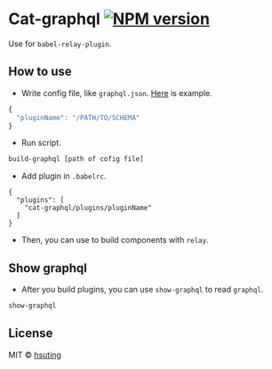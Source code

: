 # Cat-graphql [![NPM version][npm-image]][npm-url]
Use for `babel-relay-plugin`.

## How to use
- Write config file, like `graphql.json`. [Here](./test/graphql.json) is example.
```javascript
{
  "pluginName": "/PATH/TO/SCHEMA"
}
```

- Run script.
```sh
build-graphql [path of cofig file]
```

- Add plugin in `.babelrc`.
```
{
  "plugins": [
    "cat-graphql/plugins/pluginName"
  ]
}
```

- Then, you can use to build components with `relay`.

## Show graphql
- After you build plugins, you can use `show-graphql` to read `graphql`.
```sh
show-graphql
```

## License
MIT © [hsuting](http://hsuting.com)

[npm-image]: https://badge.fury.io/js/cat-graphql.svg
[npm-url]: https://npmjs.org/package/cat-graphql
